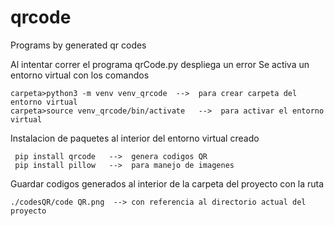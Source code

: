 # qrcode
Programs by generated qr codes

Al intentar correr el programa qrCode.py despliega un error
Se activa un entorno virtual con los comandos

    carpeta>python3 -m venv venv_qrcode  -->  para crear carpeta del entorno virtual
    carpeta>source venv_qrcode/bin/activate   -->  para activar el entorno virtual

Instalacion de paquetes al interior del entorno virtual creado

     pip install qrcode   -->  genera codigos QR 
     pip install pillow   -->  para manejo de imagenes

Guardar codigos generados al interior de la carpeta del proyecto con la ruta

    ./codesQR/code QR.png  --> con referencia al directorio actual del proyecto

